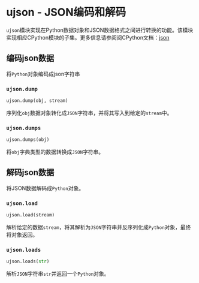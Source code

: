 # ujson - JSON编码和解码
`ujson`模块实现在Python数据对象和JSON数据格式之间进行转换的功能。该模块实现相应CPython模块的子集。更多信息请参阅阅CPython文档：[json](https://docs.python.org/3.5/library/json.html#module-json)


## 编码json数据

将`Python`对象编码成json字符串

### `ujson.dump`

```python
ujson.dump(obj, stream)
```

序列化`obj`数据对象转化成`JSON`字符串，并将其写入到给定的`stream`中。

### `ujson.dumps`

```python
ujson.dumps(obj)
```

将`obj`字典类型的数据转换成`JSON`字符串。

## 解码json数据

将JSON数据解码成`Python`对象。

### `ujson.load`

```python
ujson.load(stream)
```

解析给定的数据`stream`，将其解析为`JSON`字符串并反序列化成`Python`对象，最终将对象返回。

### `ujson.loads`

```python
ujson.loads(str)
```

解析`JSON`字符串`str`并返回一个`Python`对象。
